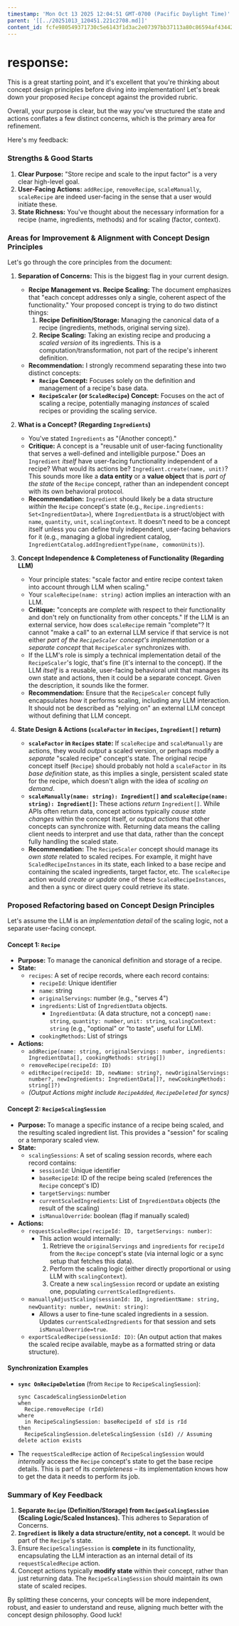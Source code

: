 ```yaml
---
timestamp: 'Mon Oct 13 2025 12:04:51 GMT-0700 (Pacific Daylight Time)'
parent: '[[../20251013_120451.221c2708.md]]'
content_id: fcfe980549371730c5e6143f1d3ac2e07397bb37113a80c86594af43442d6d44
---
```


# response:

This is a great starting point, and it's excellent that you're thinking about concept design principles before diving into implementation! Let's break down your proposed `Recipe` concept against the provided rubric.

Overall, your purpose is clear, but the way you've structured the state and actions conflates a few distinct concerns, which is the primary area for refinement.

Here's my feedback:

### Strengths & Good Starts

1. **Clear Purpose:** "Store recipe and scale to the input factor" is a very clear high-level goal.
2. **User-Facing Actions:** `addRecipe`, `removeRecipe`, `scaleManually`, `scaleRecipe` are indeed user-facing in the sense that a user would initiate these.
3. **State Richness:** You've thought about the necessary information for a recipe (name, ingredients, methods) and for scaling (factor, context).

### Areas for Improvement & Alignment with Concept Design Principles

Let's go through the core principles from the document:

1. **Separation of Concerns:** This is the biggest flag in your current design.
   * **Recipe Management vs. Recipe Scaling:** The document emphasizes that "each concept addresses only a single, coherent aspect of the functionality." Your proposed concept is trying to do two distinct things:
     1. **Recipe Definition/Storage:** Managing the canonical data of a recipe (ingredients, methods, original serving size).
     2. **Recipe Scaling:** Taking an existing recipe and producing a *scaled version* of its ingredients. This is a computation/transformation, not part of the recipe's inherent definition.
   * **Recommendation:** I strongly recommend separating these into two distinct concepts:
     * **`Recipe` Concept:** Focuses solely on the definition and management of a recipe's base data.
     * **`RecipeScaler` (or `ScaledRecipe`) Concept:** Focuses on the act of scaling a recipe, potentially managing *instances* of scaled recipes or providing the scaling service.

2. **What is a Concept? (Regarding `Ingredients`)**
   * You've stated `Ingredients` as "(Another concept)."
   * **Critique:** A concept is a "reusable unit of user-facing functionality that serves a well-defined and intelligible purpose." Does an `Ingredient` *itself* have user-facing functionality independent of a recipe? What would its actions be? `Ingredient.create(name, unit)`? This sounds more like a **data entity** or a **value object** that is *part of the state* of the `Recipe` concept, rather than an independent concept with its own behavioral protocol.
   * **Recommendation:** `Ingredient` should likely be a data structure *within* the `Recipe` concept's state (e.g., `Recipe.ingredients: Set<IngredientData>`), where `IngredientData` is a struct/object with `name`, `quantity`, `unit`, `scalingContext`. It doesn't need to be a concept itself unless you can define truly independent, user-facing behaviors for it (e.g., managing a global ingredient catalog, `IngredientCatalog.addIngredientType(name, commonUnits)`).

3. **Concept Independence & Completeness of Functionality (Regarding LLM)**
   * Your principle states: "scale factor and entire recipe context taken into account through LLM when scaling."
   * Your `scaleRecipe(name: string)` action implies an interaction with an LLM.
   * **Critique:** "concepts are *complete* with respect to their functionality and don't rely on functionality from other concepts." If the LLM is an external service, how does `scaleRecipe` remain "complete"? It cannot "make a call" to an external LLM service if that service is not either *part of the `RecipeScaler` concept's implementation* or a *separate concept* that `RecipeScaler` synchronizes with.
   * If the LLM's role is simply a technical implementation detail of the `RecipeScaler`'s logic, that's fine (it's internal to the concept). If the LLM *itself* is a reusable, user-facing behavioral unit that manages its own state and actions, then it could be a separate concept. Given the description, it sounds like the former.
   * **Recommendation:** Ensure that the `RecipeScaler` concept fully encapsulates *how* it performs scaling, including any LLM interaction. It should not be described as "relying on" an external LLM concept without defining that LLM concept.

4. **State Design & Actions (`scaleFactor` in `Recipes`, `Ingredient[]` return)**
   * **`scaleFactor` in `Recipes` state:** If `scaleRecipe` and `scaleManually` are actions, they would *output* a scaled version, or perhaps modify a *separate* "scaled recipe" concept's state. The original recipe concept itself (`Recipe`) should probably not hold a `scaleFactor` in its *base definition* state, as this implies a single, persistent scaled state for the recipe, which doesn't align with the idea of *scaling on demand*.
   * **`scaleManually(name: string): Ingredient[]` and `scaleRecipe(name: string): Ingredient[]`:** These actions *return* `Ingredient[]`. While APIs often return data, concept actions typically *cause state changes* within the concept itself, or *output actions* that other concepts can synchronize with. Returning data means the calling client needs to interpret and use that data, rather than the concept fully handling the scaled state.
   * **Recommendation:** The `RecipeScaler` concept should manage its *own state* related to scaled recipes. For example, it might have `ScaledRecipeInstances` in its state, each linked to a base recipe and containing the scaled ingredients, target factor, etc. The `scaleRecipe` action would *create or update* one of these `ScaledRecipeInstances`, and then a sync or direct query could retrieve its state.

### Proposed Refactoring based on Concept Design Principles

Let's assume the LLM is an *implementation detail* of the scaling logic, not a separate user-facing concept.

#### **Concept 1: `Recipe`**

* **Purpose:** To manage the canonical definition and storage of a recipe.
* **State:**
  * `recipes`: A set of recipe records, where each record contains:
    * `recipeId`: Unique identifier
    * `name`: string
    * `originalServings`: number (e.g., "serves 4")
    * `ingredients`: List of `IngredientData` objects.
      * `IngredientData`: (A data structure, not a concept) `name: string`, `quantity: number`, `unit: string`, `scalingContext: string` (e.g., "optional" or "to taste", useful for LLM).
    * `cookingMethods`: List of strings
* **Actions:**
  * `addRecipe(name: string, originalServings: number, ingredients: IngredientData[], cookingMethods: string[])`
  * `removeRecipe(recipeId: ID)`
  * `editRecipe(recipeId: ID, newName: string?, newOriginalServings: number?, newIngredients: IngredientData[]?, newCookingMethods: string[]?)`
  * *(Output Actions might include `RecipeAdded`, `RecipeDeleted` for syncs)*

#### **Concept 2: `RecipeScalingSession`**

* **Purpose:** To manage a specific instance of a recipe being scaled, and the resulting scaled ingredient list. This provides a "session" for scaling or a temporary scaled view.
* **State:**
  * `scalingSessions`: A set of scaling session records, where each record contains:
    * `sessionId`: Unique identifier
    * `baseRecipeId`: ID of the recipe being scaled (references the `Recipe` concept's ID)
    * `targetServings`: number
    * `currentScaledIngredients`: List of `IngredientData` objects (the result of the scaling)
    * `isManualOverride`: boolean (flag if manually scaled)
* **Actions:**
  * `requestScaledRecipe(recipeId: ID, targetServings: number)`:
    * This action would internally:
      1. Retrieve the `originalServings` and `ingredients` for `recipeId` from the `Recipe` concept's state (via internal logic or a sync setup that fetches this data).
      2. Perform the scaling logic (either directly proportional or using LLM with `scalingContext`).
      3. Create a new `scalingSession` record or update an existing one, populating `currentScaledIngredients`.
  * `manuallyAdjustScaling(sessionId: ID, ingredientName: string, newQuantity: number, newUnit: string)`:
    * Allows a user to fine-tune scaled ingredients in a session. Updates `currentScaledIngredients` for that session and sets `isManualOverride=true`.
  * `exportScaledRecipe(sessionId: ID)`: (An output action that makes the scaled recipe available, maybe as a formatted string or data structure).

#### **Synchronization Examples**

* **`sync OnRecipeDeletion`** (from `Recipe` to `RecipeScalingSession`):
  ```
  sync CascadeScalingSessionDeletion
  when 
  	Recipe.removeRecipe (rId)
  where 
  	in RecipeScalingSession: baseRecipeId of sId is rId
  then 
  	RecipeScalingSession.deleteScalingSession (sId) // Assuming delete action exists
  ```
* The `requestScaledRecipe` action of `RecipeScalingSession` would *internally* access the `Recipe` concept's state to get the base recipe details. This is part of its *completeness* – its implementation knows how to get the data it needs to perform its job.

### Summary of Key Feedback

1. **Separate `Recipe` (Definition/Storage) from `RecipeScalingSession` (Scaling Logic/Scaled Instances).** This adheres to Separation of Concerns.
2. **`Ingredient` is likely a data structure/entity, not a concept.** It would be part of the `Recipe`'s state.
3. Ensure `RecipeScalingSession` is **complete** in its functionality, encapsulating the LLM interaction as an internal detail of its `requestScaledRecipe` action.
4. Concept actions typically **modify state** within their concept, rather than just returning data. The `RecipeScalingSession` should maintain its own state of scaled recipes.

By splitting these concerns, your concepts will be more independent, robust, and easier to understand and reuse, aligning much better with the concept design philosophy. Good luck!
